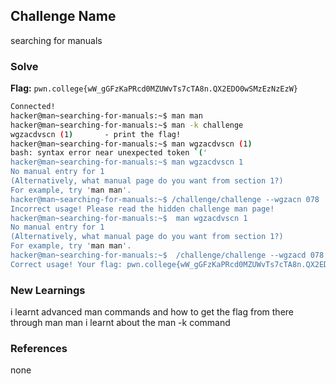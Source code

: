 ## Challenge Name
searching for manuals

### Solve
**Flag:** `pwn.college{wW_gGFzKaPRcd0MZUWvTs7cTA8n.QX2EDO0wSMzEzNzEzW}`

```bash
Connected!
hacker@man~searching-for-manuals:~$ man man 
hacker@man~searching-for-manuals:~$ man -k challenge
wgzacdvscn (1)       - print the flag!
hacker@man~searching-for-manuals:~$ man wgzacdvscn (1)
bash: syntax error near unexpected token `('
hacker@man~searching-for-manuals:~$ man wgzacdvscn 1
No manual entry for 1
(Alternatively, what manual page do you want from section 1?)
For example, try 'man man'.
hacker@man~searching-for-manuals:~$ /challenge/challenge --wgzacn 078
Incorrect usage! Please read the hidden challenge man page!
hacker@man~searching-for-manuals:~$  man wgzacdvscn 1
No manual entry for 1
(Alternatively, what manual page do you want from section 1?)
For example, try 'man man'.
hacker@man~searching-for-manuals:~$  /challenge/challenge --wgzacd 078
Correct usage! Your flag: pwn.college{wW_gGFzKaPRcd0MZUWvTs7cTA8n.QX2EDO0wSMzEzNzEzW}
```

### New Learnings
i learnt advanced man commands and how to get the flag from there
through man man i learnt about the man -k command

### References 
none
